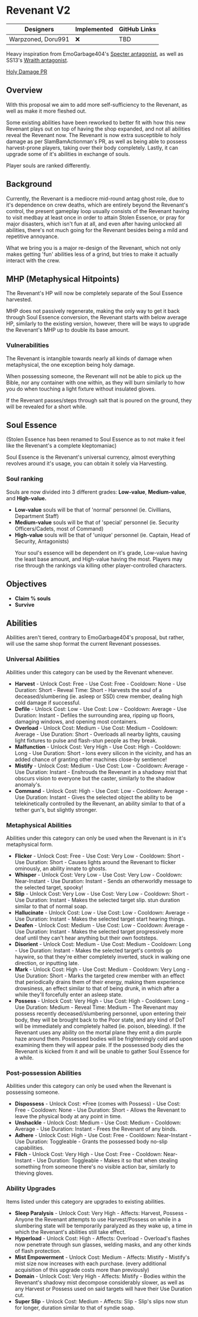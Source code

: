 # Revenant V2

| Designers | Implemented | GitHub Links |
|---|---|---|
| Warpzoned, Doru991 | :x: | TBD |

Heavy inspiration from EmoGarbage404's [Specter antagonist](https://github.com/space-wizards/docs/pull/262), as well as SS13's [Wraith antagonist](https://wiki.ss13.co/Wraith).

[Holy Damage PR](https://github.com/space-wizards/space-station-14/pull/32755)

## Overview

With this proposal we aim to add more self-sufficiency to the Revenant, as well as make it more fleshed out.</p>
<p>Some existing abilities have been reworked to better fit with how this new Revenant plays out on top of having the shop expanded, and not all abilities reveal the Revenant now. The Revenant is now extra susceptible to holy damage as per SlamBamActionman's PR, as well as being able to possess harvest-prone players, taking over their body completely. Lastly, it can upgrade some of it's abilities in exchange of souls.</p>
<p>Player souls are ranked differently.

## Background

Currently, the Revenant is a mediocre mid-round antag ghost role, due to it's dependence on crew deaths, which are entirely beyond the Revenant's control, the present gameplay loop usually consists of the Revenant having to visit medbay at least once in order to attain Stolen Essence, or pray for major disasters, which isn't fun at all, and even after having unlocked all abilities, there's not much going for the Revenant besides being a mild and repetitive annoyance.</p>
<p>What we bring you is a major re-design of the Revenant, which not only makes getting 'fun' abilities less of a grind, but tries to make it actually interact with the crew.

## MHP (Metaphysical Hitpoints)

The Revenant's HP will now be completely separate of the Soul Essence harvested.</p>
<p>MHP does not passively regenerate, making the only way to get it back through Soul Essence conversion, the Revenant starts with below average HP, similarly to the existing version, however, there will be ways to upgrade the Revenant's MHP up to double its base amount.

### Vulnerabilities

The Revenant is intangible towards nearly all kinds of damage when metaphysical, the one exception being holy damage.</p>
<p>When possessing someone, the Revenant will not be able to pick up the Bible, nor any container with one within, as they will burn similarly to how you do when touching a light fixture without insulated gloves.</p>
<p>If the Revenant passes/steps through salt that is poured on the ground, they will be revealed for a short while.

## Soul Essence

(Stolen Essence has been renamed to Soul Essence as to not make it feel like the Revenant's a complete kleptomaniac)</p>
<p>Soul Essence is the Revenant's universal currency, almost everything revolves around it's usage, you can obtain it solely via Harvesting.

### Soul ranking

Souls are now divided into 3 different grades: **Low-value**, **Medium-value**, and **High-value.**
 - **Low-value** souls will be that of 'normal' personnel (ie. Civillians, Department Staff)
 - **Medium-value** souls will be that of 'special' personnel (ie. Security Officers/Cadets, most of Command)
 - **High-value** souls will be that of 'unique' personnel (ie. Captain, Head of Security, Antagonists)</p>
Your soul's essence will be dependent on it's grade, Low-value having the least base amount, and High-value having the most. Players may rise through the rankings via killing other player-controlled characters.

## Objectives

 - **Claim % souls**
 - **Survive**

## Abilities

Abilities aren't tiered, contrary to EmoGarbage404's proposal, but rather, will use the same shop format the current Revenant possesses.

### Universal Abilities

Abilities under this category can be used by the Revenant whenever.

 - **Harvest** - Unlock Cost: Free - Use Cost: Free - Cooldown: None - Use Duration: Short - Reveal Time: Short - Harvests the soul of a deceased/slumbering (ie. asleep or SSD) crew member, dealing high cold damage if successful.
 - **Defile** - Unlock Cost: Low - Use Cost: Low - Cooldown: Average - Use Duration: Instant - Defiles the surrounding area, ripping up floors, damaging windows, and opening most containers.
 - **Overload** - Unlock Cost: Medium - Use Cost: Medium - Cooldown: Average - Use Duration: Short - Overloads all nearby lights, causing light fixtures to pulse and flash-stun people as they break.
 - **Malfunction** - Unlock Cost: Very High - Use Cost: High - Cooldown: Long - Use Duration: Short - Ions every silicon in the vicinity, and has an added chance of granting other machines close-by sentience!
 - **Mistify** - Unlock Cost: Medium - Use Cost: Low - Cooldown: Average - Use Duration: Instant - Enshrouds the Revenant in a shadowy mist that obscurs vision to everyone but the caster, similarly to the shadow anomaly's.
 - **Command** - Unlock Cost: High - Use Cost: Low - Cooldown: Average - Use Duration: Instant - Gives the selected object the ability to be telekinetically controlled by the Revenant, an ability similar to that of a tether gun's, but slightly stronger.

### Metaphysical Abilities

Abilities under this category can only be used when the Revenant is in it's metaphysical form.

 - **Flicker** - Unlock Cost: Free - Use Cost: Very Low - Cooldown: Short - Use Duration: Short - Causes lights around the Revenant to flicker ominously, an ability innate to ghosts.
 - **Whisper** - Unlock Cost: Very Low - Use Cost: Very Low - Cooldown: Near-Instant - Use Duration: Instant - Sends an otherworldly message to the selected target, spooky!
 - **Slip** - Unlock Cost: Very Low - Use Cost: Very Low - Cooldown: Short - Use Duration: Instant - Makes the selected target slip. stun duration similar to that of normal soap.
 - **Hallucinate** - Unlock Cost: Low - Use Cost: Low - Cooldown: Average - Use Duration: Instant - Makes the selected target start hearing things.
 - **Deafen** - Unlock Cost: Medium - Use Cost: Low - Cooldown: Average - Use Duration: Instant - Makes the selected target progressively more deaf until they can't hear anything but their own footsteps.
 - **Disorient** - Unlock Cost: Medium - Use Cost: Medium - Cooldown: Long - Use Duration: Instant - Makes the selected target's controls go haywire, so that they're either completely inverted, stuck in walking one direction, or inputting late.
 - **Mark** - Unlock Cost: High - Use Cost: Medium - Cooldown: Very Long - Use Duration: Short - Marks the targeted crew member with an effect that periodically drains them of their energy, making them experience drowsiness, an effect similar to that of being drunk, in which after a while they'll forcefully enter an asleep state.
 - **Possess** - Unlock Cost: Very High - Use Cost: High - Cooldown: Long - Use Duration: Medium - Reveal Time: Medium - The Revenant may possess recently deceased/slumbering personnel, upon entering their body, they will be brought back to the Poor state, and any kind of DoT will be immediately and completely halted (ie. poison, bleeding). If the Revenant uses any ability on the mortal plane they emit a dim purple haze around them. Possessed bodies will be frighteningly cold and upon examining them they will appear pale. If the possessed body dies the Revenant is kicked from it and will be unable to gather Soul Essence for a while.

### Post-possession Abilities

Abilities under this category can only be used when the Revenant is possessing someone.

 - **Dispossess** - Unlock Cost: *Free (comes with Possess) - Use Cost: Free - Cooldown: None - Use Duration: Short - Allows the Revenant to leave the physical body at any point in time.
 - **Unshackle** - Unlock Cost: Medium - Use Cost: Medium - Cooldown: Average - Use Duration: Instant - Frees the Revenant of any binds.
 - **Adhere** - Unlock Cost: High - Use Cost: Free - Cooldown: Near-Instant - Use Duration: Toggleable - Grants the possessed body no-slip capabilities.
 - **Filch** - Unlock Cost: Very High - Use Cost: Free - Cooldown: Near-Instant - Use Duration: Toggleable - Makes it so that when stealing something from someone there's no visible action bar, similarly to thieving gloves.

### Ability Upgrades

Items listed under this category are upgrades to existing abilities.

 - **Sleep Paralysis** - Unlock Cost: Very High - Affects: Harvest, Possess - Anyone the Revenant attempts to use Harvest/Possess on while in a slumbering state will be temporarily paralyzed as they wake up, a time in which the Revenant's abilities still take effect.
 - **Hyperload** - Unlock Cost: High - Affects: Overload - Overload's flashes now penetrate through sun glasses, welding masks, and any other kinds of flash protection.
 - **Mist Empowerment** - Unlock Cost: Medium - Affects: Mistify - Mistify's mist size now increases with each purchase. (every additional acquisition of this upgrade costs more than previously)
 - **Domain** - Unlock Cost: Very High - Affects: Mistify - Bodies within the Revenant's shadowy mist decompose considerably slower, as well as any Harvest or Possess used on said targets will have their Use Duration cut.
 - **Super Slip** - Unlock Cost: Medium - Affects: Slip - Slip's slips now stun for longer, duration similar to that of syndie soap.
